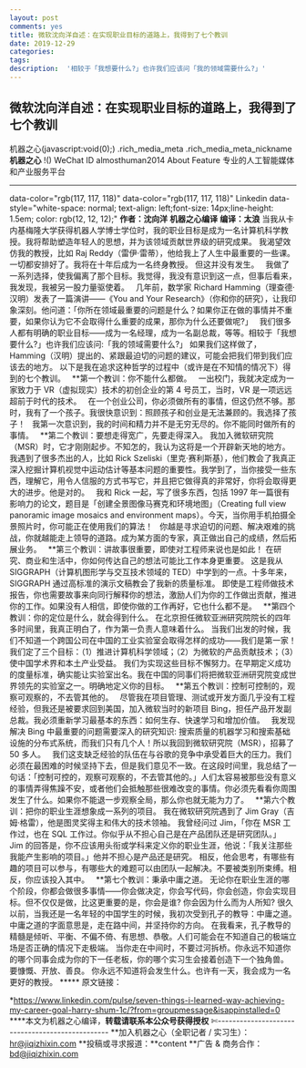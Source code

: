 ```yaml
---
layout: post
comments: yes
title: 微软沈向洋自述：在实现职业目标的道路上，我得到了七个教训
date: 2019-12-29
categories: 
tags: 
description:  '相较于「我想要什么?」也许我们应该问「我的领域需要什么?」'
---
```



微软沈向洋自述：在实现职业目标的道路上，我得到了七个教训 
--------------------------------------------------------
 机器之心(javascript:void(0);)
.rich_media_meta .rich_media_meta_nickname
**机器之心** !()
WeChat ID almosthuman2014
About Feature 专业的人工智能媒体和产业服务平台
 ** ** 
data-color="rgb(117, 117, 118)"
data-color="rgb(117, 117, 118)"
Linkedin
data-style="white-space: normal; text-align: left;font-size: 14px;line-height: 1.5em; color: rgb(12, 12, 12);"
**作者：沈向洋**
**机器之心编译**
**编译：太浪**
当我从卡内基梅隆大学获得机器人学博士学位时，我的职业目标是成为一名计算机科学教授。我将帮助塑造年轻人的思想，并为该领域贡献世界级的研究成果。
我渴望效仿我的教授，比如 Raj
Reddy（雷伊·雷蒂），他给我上了人生中最重要的一些课。一切都安排好了。我将在十年后成为一名终身教授。
但这并没有发生。
 
我做了一系列选择，使我偏离了那个目标。我觉得，我没有意识到这一点，但事后看来，我发现，我被另一股力量驱使着。
 
几年前，数学家 Richard Hamming（理查德·汉明）发表了一篇演讲——《You and
Your
Research》（你和你的研究），让我印象深刻。他问道：「你所在领域最重要的问题是什么？如果你正在做的事情并不重要，如果你认为它不会取得什么重要的成果，那你为什么还要做呢?」
 
我们很多人都有明确的职业目标——成为一名经理，成为一名副总裁，等等。相较于「我想要什么?」也许我们应该问:「我的领域需要什么?」
如果我们这样做了，Hamming（汉明）提出的、紧跟最迫切的问题的建议，可能会把我们带到我们应该去的地方。
以下是我在追求这种哲学的过程中（或许是在不知情的情况下）得到的七个教训。
 
**第一个教训：你不能什么都做。
 
一出校门，我就决定成为一家致力于 VR（虚拟现实）技术的初创企业的第 4
号员工，当时，VR 是一项远远超前于时代的技术。
 
在一个创业公司，你必须做所有的事情，但这仍然不够。那时，我有了一个孩子。我很快意识到：照顾孩子和创业是无法兼顾的。我选择了孩子！
 
我第一次意识到，我的时间和精力并不是无穷无尽的。你不能同时做所有的事情。
 
**第二个教训：要想走得宽广，先要走得深入。
我加入微软研究院（MSR）时，它才刚刚起步。不知怎的，我认为这将是一个开辟新天地的地方。
 
我遇到了很多杰出的人，比如 Rick
Szeliski（里克·赛利斯基），他们教会了我真正深入挖掘计算机视觉中运动估计等基本问题的重要性。我学到了，当你接受一些东西，理解它，用令人信服的方式书写它，并且把它做得真的非常好，你将会取得更大的进步。他是对的。
 
我和 Rick 一起，写了很多东西，包括 1997
年一篇很有影响力的论文，题目是「创建全景图像马赛克和环境地图」（Creating
full view panoramic image mosaics and environment
maps）。今天，当你用手机拍摄全景照片时，你可能正在使用我们的算法！
 
你越是寻求迫切的问题、解决艰难的挑战，你就越能走上领导的道路。成为某方面的专家，真正做出自己的成绩，然后拓展业务。
 
**第三个教训：讲故事很重要，即使对工程师来说也是如此！
在研究、商业和生活中，你如何传达自己的想法可能比工作本身更重要。
这是我从 SIGGRAPH（计算机图形学与交互技术领域的
TED）中学到的一点。十多年来，SIGGRAPH
通过高标准的演示文稿教会了我新的质量标准。
即使是工程师做技术报告，你也需要故事来向同行解释你的想法，激励人们为你的工作做出贡献，推进你的工作。如果没有人相信，即使你做的工作再好，它也什么都不是。
 
**第四个教训：你的定位是什么，就会得到什么。
在北京担任微软亚洲研究院院长的四年多时间里，我真正明白了，作为第一负责人意味着什么。
当我们出发的时候，我们不知道一个跨国公司在中国的工业实验室会取得怎样的成功——我们是第一家！我们定了三个目标：（1）推进计算机科学领域；（2）为微软的产品贡献技术；（3）使中国学术界和本土产业受益。
我们为实现这些目标不懈努力。在早期定义成功的度量标准，确实能让实验室出名。我在中国的同事们将把微软亚洲研究院变成世界领先的实验室之一。明确地定义你的目标。
 
**第五个教训：控制可控制的，观察可观察的，不去管其他的。
 
尽管我在项目管理、测试或开发方面几乎没有工程经验，但我还是被要求回到美国，加入微软当时的新项目
Bing，担任产品开发副总裁。我必须重新学习最基本的东西：如何生存、快速学习和增加价值。
 
我发现解决 Bing 中最重要的问题需要深入的研究知识:
搜索质量的机器学习和搜索基础设施的分布式系统，而我们只有几个人！所以我回到微软研究院（MSR），招募了
50 多人。
 
我们这支缺乏经验的队伍在与谷歌的竞争中承受着巨大的压力。我们必须在最困难的时候坚持下去，但是我们意见不一致。在这段时间里，我总结了一句话：「控制可控的，观察可观察的，不去管其他的。」人们太容易被那些没有意义的事情弄得焦躁不安，或者他们会抵触那些很难改变的事情。你必须先看看你周围发生了什么。如果你不能退一步观察全局，那么你也就无能为力了。
 
**第六个教训：把你的职业生涯想象成一系列的项目。
我在微软研究院遇到了 Jim
Gray（吉姆·格雷），他是图灵奖得主和伟大的技术领袖。
我曾经问过 Jim，「你在 MSR 工作过，也在 SQL
工作过。你似乎从不担心自己是在产品团队还是研究团队。」
Jim
的回答是，你不应该用头衔或学科来定义你的职业生涯，他说：「我关注那些我能产生影响的项目。」他并不担心是产品还是研究。
相反，他会思考，有哪些有趣的项目可以参与，有哪些大的难题可以由团队一起解决。不要被类别所束缚。相反，你应该投入其中。
 
**第七个教训：秉承中庸之道。
无论你在职业生涯的哪个阶段，你都会做很多事情——你会做决定，你会写代码，你会创造，你会实现目标。但不仅仅是做，比这更重要的是，你会是谁?
你会因为什么而为人所知?
很久以前，当我还是一名年轻的中国学生的时候，我初次受到孔子的教导：中庸之道。中庸之道的字面意思是，走在路中间，并坚持你的方向。
在我看来，孔子教导的精髓是倾听、平衡、不偏不倚、有思想、恭敬。人们可能会在不知道自己的极端立场是否正确的情况下走极端。
当你走在中间时，不要过河拆桥。你永远不知道你的哪个同事会成为你的下一任老板，你的哪个实习生会接着创造下一个独角兽。
要慷慨、开放、善良。
你永远不知道将会发生什么。也许有一天，我会成为一名更好的教授。 *****
原文链接：

*https://www.linkedin.com/pulse/seven-things-i-learned-way-achieving-my-career-goal-harry-shum-1c/?from=groupmessage&isappinstalled=0
****本文为机器之心编译，**转载请联系本公众号获得授权**
✄------------------------------------------------
**加入机器之心（全职记者 /
实习生）：hr@jiqizhixin.com
**投稿或寻求报道：**content
**广告 &
商务合作：bd@jiqizhixin.com
